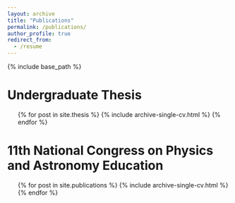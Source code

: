 ```yaml
---
layout: archive
title: "Publications"
permalink: /publications/
author_profile: true
redirect_from:
  - /resume
---
```


{% include base_path %}

Undergraduate Thesis
======
  <ul>{% for post in site.thesis %}
    {% include archive-single-cv.html %}
  {% endfor %}</ul>

11th National Congress on Physics and Astronomy Education
======
  <ul>{% for post in site.publications %}
    {% include archive-single-cv.html %}
  {% endfor %}</ul>
  

